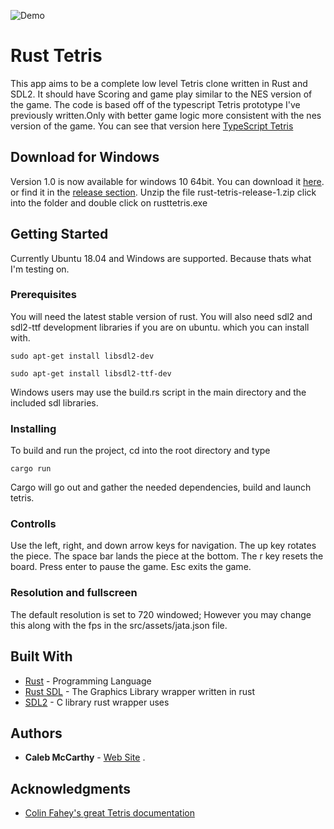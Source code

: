 

![Demo](https://raw.githubusercontent.com/camccar/RustTetris/master/src/assets/demo.jpg)

# Rust Tetris

This app aims to be a complete low level Tetris clone written in Rust and SDL2. It should have
Scoring and game play similar to the NES version of the game. The code is based off of the 
typescript Tetris prototype I've previously written.Only with better game logic more consistent with the nes version of the game. You can see that version here [TypeScript Tetris](https://camccar.github.io/tetris/) 

## Download for Windows

Version 1.0 is now available for windows 10 64bit. You can download it [here](https://github.com/camccar/RustTetris/releases/download/1.02/rust-tetris-release-1.zip). or find it in the [release section](https://github.com/camccar/RustTetris/releases).
Unzip the file rust-tetris-release-1.zip click into the folder and double click on rusttetris.exe

## Getting Started

Currently Ubuntu 18.04 and Windows are supported. Because thats what I'm testing on.

### Prerequisites

You will need the latest stable version of rust. You will also need sdl2 and sdl2-ttf development libraries  if you are on ubuntu. which you can install with.

```
sudo apt-get install libsdl2-dev
```

```
sudo apt-get install libsdl2-ttf-dev
```

Windows users may use the build.rs script in the main directory and the included sdl libraries.


### Installing

To build and run the project, cd into the root directory and type 

```
cargo run
```

Cargo will go out and gather the needed dependencies, build and launch tetris.

### Controlls

Use the left, right, and down arrow keys for navigation.
The up key rotates the piece. The space bar lands the piece at the bottom.
The r key resets the board. Press enter to pause the game. Esc exits the game.

### Resolution and fullscreen

The default resolution is set to 720 windowed; However you may change this along with the fps in the src/assets/jata.json file.

## Built With

* [Rust](https://www.rust-lang.org/en-US/) - Programming Language
* [Rust SDL](https://github.com/Rust-SDL2/rust-sdl2) - The Graphics Library wrapper written in rust
* [SDL2](https://www.libsdl.org/download-2.0.php) - C library rust wrapper uses



## Authors

* **Caleb McCarthy** - [Web Site](http://calebmccarthy.io)
.

## Acknowledgments

* [Colin Fahey's great Tetris documentation](https://www.colinfahey.com/tetris/tetris.html)

